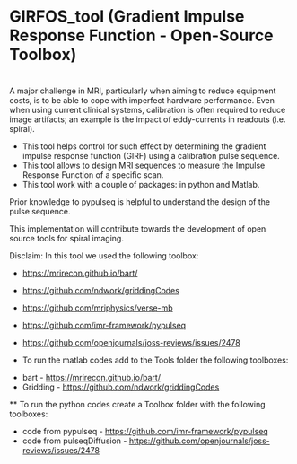 # GIRFOS_tool  (Gradient Impulse Response Function - Open-Source Toolbox)
# 

A major challenge in MRI, particularly when aiming to reduce equipment costs, is to be able to cope with imperfect hardware performance. Even when using current clinical systems, calibration is often required to reduce image artifacts; an example is the impact of eddy-currents in readouts (i.e. spiral). 

- This tool helps control for such effect by determining the gradient impulse response function (GIRF) using a calibration pulse sequence.
- This tool allows to design MRI sequences to measure the Impulse Response Function of a specific scan.
- This tool work with a couple of packages: in python and Matlab.

Prior knowledge to pypulseq is helpful to understand the design of the pulse sequence.

This implementation will contribute towards the development of open source tools for spiral imaging.


Disclaim:
In this tool we used the following toolbox:

- https://mrirecon.github.io/bart/

- https://github.com/ndwork/griddingCodes

- https://github.com/mriphysics/verse-mb

- https://github.com/imr-framework/pypulseq

- https://github.com/openjournals/joss-reviews/issues/2478



* To run the matlab codes add to the Tools folder the following toolboxes:
- bart - https://mrirecon.github.io/bart/
- Gridding - https://github.com/ndwork/griddingCodes


** To run the python codes create a Toolbox folder with the following toolboxes:
- code from pypulseq - https://github.com/imr-framework/pypulseq       
- code from pulseqDiffusion - https://github.com/openjournals/joss-reviews/issues/2478
